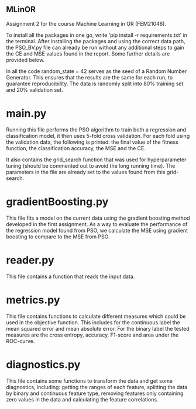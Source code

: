 ## MLinOR
Assignment 2 for the course Machine Learning in OR (FEM21046).

To install all the packages in one go, write 'pip install -r requirements.txt' in the terminal. After installing the packages and using the correct data path, the PSO_BV.py file can already be run without any additional steps to gain the CE and MSE values found in the report. Some further details are provided below.

In all the code random_state = 42 serves as the seed of a Random Number Generator. This ensures that the results are the same for each run, to guarantee reproducibility. The data is randomly split into 80% training set and 20% validation set. 

# main.py
Running this file performs the PSO algorithm to train both a regression and classification model, it then uses 5-fold cross validation. For each fold using the validation data, the following is printed: the final value of the fitness function, the classification accuracy, the MSE and the CE.

It also contains the grid_search function that was used for hyperparameter tuning (should be commented out to avoid the long running time). The parameters in the file are already set to the values found from this grid-search.

# gradientBoosting.py
This file fits a model on the current data using the gradient boosting method developed in the first assignment. As a way to evaluate the performance of the regression model found from PSO, we calculate the MSE using gradient boosting to compare to the MSE from PSO.

# reader.py
This file contains a function that reads the input data. 

# metrics.py
This file contains functions to calculate different measures which could be used in the objective function. This includes for the continuous label the mean squared error and mean absolute error. For the binary label the tested measures are the cross entropy, accuracy, F1-score and area under the ROC-curve.

# diagnostics.py
This file contains some functions to transform the data and get some diagnostics, including: getting the ranges of each feature, splitting the data by binary and continuous feature type, removing features only containing zero values in the data and calculating the feature correlations.


